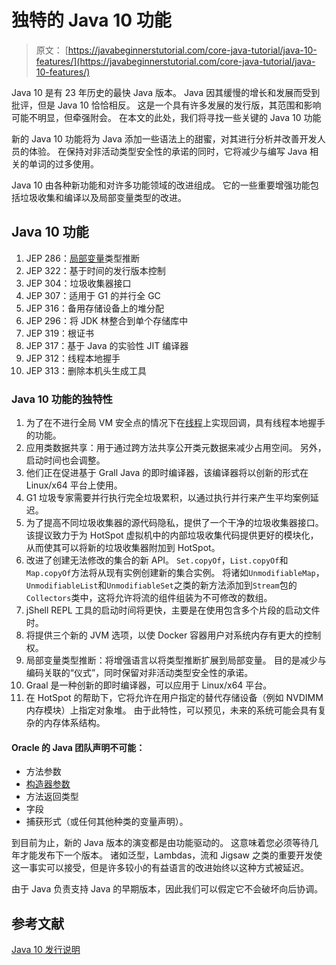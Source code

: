 # 独特的 Java 10 功能

> 原文： [https://javabeginnerstutorial.com/core-java-tutorial/java-10-features/](https://javabeginnerstutorial.com/core-java-tutorial/java-10-features/)

Java 10 是有 23 年历史的最快 Java 版本。 Java 因其缓慢的增长和发展而受到批评，但是 Java 10 恰恰相反。 这是一个具有许多发展的发行版，其范围和影响可能不明显，但牵强附会。 在本文的此处，我们将寻找一些关键的 Java 10 功能

新的 Java 10 功能将为 Java 添加一些语法上的甜蜜，对其进行分析并改善开发人员的体验。 在保持对非活动类型安全性的承诺的同时，它将减少与编写 Java 相关的单词的过多使用。

Java 10 由各种新功能和对许多功能领域的改进组成。 它的一些重要增强功能包括垃圾收集和编译以及局部变量类型的改进。

## Java 10 功能

1.  JEP 286：[局部变量](https://javabeginnerstutorial.com/core-java-tutorial/local-variable-in-java/)类型推断
2.  JEP 322：基于时间的发行版本控制
3.  JEP 304：垃圾收集器接口
4.  JEP 307：适用于 G1 的并行全 GC
5.  JEP 316：备用存储设备上的堆分配
6.  JEP 296：将 JDK 林整合到单个存储库中
7.  JEP 319：根证书
8.  JEP 317：基于 Java 的实验性 JIT 编译器
9.  JEP 312：线程本地握手
10.  JEP 313：删除本机头生成工具

### Java 10 功能的独特性

1.  为了在不进行全局 VM 安全点的情况下在[线程](https://javabeginnerstutorial.com/core-java-tutorial/java-thread-tutorial/)上实现回调，具有线程本地握手的功能。
2.  应用类数据共享：用于通过跨方法共享公开类元数据来减少占用空间。 另外，启动时间也会调整。
3.  他们正在促进基于 Grall Java 的即时编译器，该编译器将以创新的形式在 Linux/x64 平台上使用。
4.  G1 垃圾专家需要并行执行完全垃圾累积，以通过执行并行来产生平均案例延迟。
5.  为了提高不同垃圾收集器的源代码隐私，提供了一个干净的垃圾收集器接口。 该提议致力于为 HotSpot 虚拟机中的内部垃圾收集代码提供更好的模块化，从而使其可以将新的垃圾收集器附加到 HotSpot。
6.  改进了创建无法修改的集合的新 API。 `Set.copyOf`，`List.copyOf`和`Map.copyOf`方法将从现有实例创建新的集合实例。 将诸如`UnmodifiableMap`，`UnmodifiableList`和`UnmodifiableSet`之类的新方法添加到`Stream`包的`Collectors`类中，这将允许将流的组件组装为不可修改的数组。
7.  jShell REPL 工具的启动时间将更快，主要是在使用包含多个片段的启动文件时。
8.  将提供三个新的 JVM 选项，以使 Docker 容器用户对系统内存有更大的控制权。
9.  局部变量类型推断：将增强语言以将类型推断扩展到局部变量。 目的是减少与编码关联的“仪式”，同时保留对非活动类型安全性的承诺。
10.  Graal 是一种创新的即时编译器，可以应用于 Linux/x64 平台。
11.  在 HotSpot 的帮助下，它将允许在用户指定的替代存储设备（例如 NVDIMM 内存模块）上指定对象堆。 由于此特性，可以预见，未来的系统可能会具有复杂的内存体系结构。

#### Oracle 的 Java 团队声明不可能：

*   方法参数
*   [构造器参数](https://javabeginnerstutorial.com/core-java-tutorial/constructors-in-java/)
*   方法返回类型
*   字段
*   捕获形式（或任何其他种类的变量声明）。

到目前为止，新的 Java 版本的演变都是由功能驱动的。 这意味着您必须等待几年才能发布下一个版本。 诸如泛型，Lambdas，流和 Jigsaw 之类的重要开发使这一事实可以接受，但是许多较小的有益语言的改进始终以这种方式被延迟。

由于 Java 负责支持 Java 的早期版本，因此我们可以假定它不会破坏向后协调。

## 参考文献

[Java 10 发行说明](https://www.oracle.com/technetwork/java/javase/10-relnote-issues-4108729.html)

